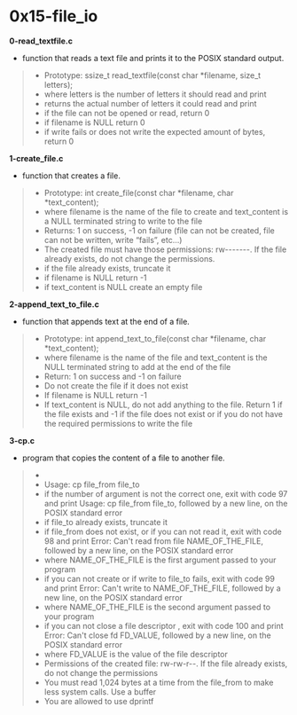 # 0x15-file_io

**0-read_textfile.c**
* function that reads a text file and prints it to the POSIX standard output.

> * Prototype: ssize_t read_textfile(const char *filename, size_t letters);
> * where letters is the number of letters it should read and print
> * returns the actual number of letters it could read and print
> * if the file can not be opened or read, return 0
> * if filename is NULL return 0
> * if write fails or does not write the expected amount of bytes, return 0

**1-create_file.c**
* function that creates a file.

> * Prototype: int create_file(const char *filename, char *text_content);
> * where filename is the name of the file to create and text_content is a NULL terminated string to write to the file
> * Returns: 1 on success, -1 on failure (file can not be created, file can not be written, write “fails”, etc…)
> * The created file must have those permissions: rw-------. If the file already exists, do not change the permissions.
> * if the file already exists, truncate it
> * if filename is NULL return -1
> * if text_content is NULL create an empty file

**2-append_text_to_file.c**
* function that appends text at the end of a file.

> * Prototype: int append_text_to_file(const char *filename, char *text_content);
> * where filename is the name of the file and text_content is the NULL terminated string to add at the end of the file
> * Return: 1 on success and -1 on failure
> * Do not create the file if it does not exist
> * If filename is NULL return -1
> * If text_content is NULL, do not add anything to the file. Return 1 if the file exists and -1 if the file does not exist or if you do not have the required permissions to write the file

**3-cp.c**
* program that copies the content of a file to another file.
> * 
> * Usage: cp file_from file_to
> * if the number of argument is not the correct one, exit with code 97 and print Usage: cp file_from file_to, followed by a new line, on the POSIX standard error
> * if file_to already exists, truncate it
> * if file_from does not exist, or if you can not read it, exit with code 98 and print Error: Can't read from file NAME_OF_THE_FILE, followed by a new line, on the POSIX standard error
> * where NAME_OF_THE_FILE is the first argument passed to your program
> * if you can not create or if write to file_to fails, exit with code 99 and print Error: Can't write to NAME_OF_THE_FILE, followed by a new line, on the POSIX standard error
> * where NAME_OF_THE_FILE is the second argument passed to your program
> * if you can not close a file descriptor , exit with code 100 and print Error: Can't close fd FD_VALUE, followed by a new line, on the POSIX standard error
> * where FD_VALUE is the value of the file descriptor
> * Permissions of the created file: rw-rw-r--. If the file already exists, do not change the permissions
> * You must read 1,024 bytes at a time from the file_from to make less system calls. Use a buffer
> * You are allowed to use dprintf